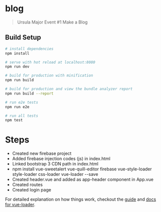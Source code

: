 # blog

> Ursula Major Event #1 Make a Blog

## Build Setup

``` bash
# install dependencies
npm install

# serve with hot reload at localhost:8080
npm run dev

# build for production with minification
npm run build

# build for production and view the bundle analyzer report
npm run build --report

# run e2e tests
npm run e2e

# run all tests
npm test
```

# Steps

- Created new firebase project
- Added firebase injection codes (js) in index.html
- Linked bootstrap 3 CDN path in index.html
- npm install vue-sweetalert vue-quill-editor firebase vue-style-loader style-loader css-loader vue-loader --save
- Created header.vue and added as app-header component in App.vue
- Created routes
- Created login page


For detailed explanation on how things work, checkout the [guide](http://vuejs-templates.github.io/webpack/) and [docs for vue-loader](http://vuejs.github.io/vue-loader).
